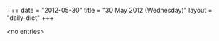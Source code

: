 +++
date = "2012-05-30"
title = "30 May 2012 (Wednesday)"
layout = "daily-diet"
+++


\<no entries\>

